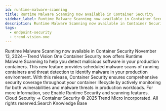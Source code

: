 ```yaml
---
id: runtime-malware-scanning
title: Runtime Malware Scanning now available in Container Security
sidebar_label: Runtime Malware Scanning now available in Container Security
description: Runtime Malware Scanning now available in Container Security
tags:
  - endpoint-security
  - trend-vision-one
---
```


 Runtime Malware Scanning now available in Container Security November 13, 2024—Trend Vision One Container Security now offers Runtime Malware Scanning to help you detect malicious software in your production containers. This new feature provides scheduled malware scans of running containers and threat detection to identify malware in your production environment. With this release, Container Security ensures comprehensive security coverage throughout your container lifecycle by actively monitoring for both vulnerabilities and malware threats in production workloads. For more information, see Enable Runtime Security and scanning features. Cloud Security → Container Security © 2025 Trend Micro Incorporated. All rights reserved.Search Knowledge Base